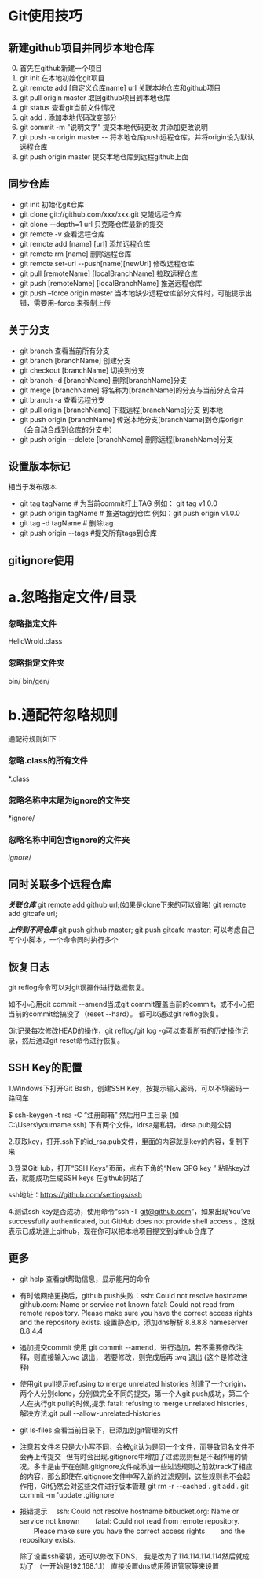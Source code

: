 # Git使用技巧

## 新建github项目并同步本地仓库
0. 首先在github新建一个项目
1. git init 在本地初始化git项目
2. git remote add [自定义仓库name] url 关联本地仓库和github项目
3. git pull origin master 取回github项目到本地仓库
4. git status 查看git当前文件情况
5. git add . 添加本地代码改变部分
6. git commit -m "说明文字"  提交本地代码更改 并添加更改说明
7. git push -u origin master -- 将本地仓库push远程仓库，并将origin设为默认远程仓库
8. git push origin master 提交本地仓库到远程github上面

## 同步仓库
- git init 初始化git仓库
- git clone git://github.com/xxx/xxx.git  克隆远程仓库
- git clone --depth=1 url  只克隆仓库最新的提交
- git remote -v  查看远程仓库
- git remote add [name] [url] 添加远程仓库
- git remote rm [name] 删除远程仓库
- git remote set-url --push[name][newUrl] 修改远程仓库
- git pull [remoteName] [localBranchName] 拉取远程仓库
- git push [remoteName] [localBranchName] 推送远程仓库
- git push –force origin master 当本地缺少远程仓库部分文件时，可能提示出错，需要用–force 来强制上传

## 关于分支
- git branch 查看当前所有分支
- git branch [branchName]  创建分支
- git checkout [branchName] 切换到分支
- git branch -d [branchName] 删除[branchName]分支
- git merge [branchName] 将名称为[branchName]的分支与当前分支合并
- git branch -a 查看远程分支
- git pull origin [branchName] 下载远程[branchName]分支 到本地
- git push origin [branchName] 传送本地分支[branchName]到仓库origin（会自动合成到仓库的分支中）
- git push origin --delete [branchName] 删除远程[branchName]分支

## 设置版本标记
相当于发布版本
- git tag tagName # 为当前commit打上TAG
例如： git tag v1.0.0   
- git push origin tagName # 推送tag到仓库
例如：git push origin v1.0.0  
- git tag -d tagName # 删除tag
- git push origin --tags #提交所有tags到仓库


## gitignore使用
# a.忽略指定文件/目录
### 忽略指定文件
HelloWrold.class
### 忽略指定文件夹
bin/
bin/gen/

# b.通配符忽略规则
通配符规则如下：
### 忽略.class的所有文件
*.class
### 忽略名称中末尾为ignore的文件夹
*ignore/
### 忽略名称中间包含ignore的文件夹
*ignore*/

## 同时关联多个远程仓库
***关联仓库***
git remote add github url;(如果是clone下来的可以省略)
git remote add gitcafe url;

***上传到不同仓库***
git push github master;
git push gitcafe master;
可以考虑自己写个小脚本，一个命令同时执行多个

## 恢复日志
git reflog命令可以对git误操作进行数据恢复。

如不小心用git commit --amend当成git commit覆盖当前的commit，或不小心把当前的commit给搞没了（reset --hard）。 都可以通过git reflog恢复。

Git记录每次修改HEAD的操作，git reflog/git log -g可以查看所有的历史操作记录，然后通过git reset命令进行恢复。

## SSH Key的配置

1.Windows下打开Git Bash，创建SSH Key，按提示输入密码，可以不填密码一路回车

$ ssh-keygen -t rsa -C “注册邮箱” 然后用户主目录 (如C:\Users\yourname.ssh) 下有两个文件，idrsa是私钥，idrsa.pub是公钥

2.获取key，打开.ssh下的id_rsa.pub文件，里面的内容就是key的内容，复制下来

3.登录GitHub，打开“SSH Keys”页面，点右下角的“New GPG key ” 粘贴key过去，就能成功生成SSH keys 在github网站了

ssh地址：https://github.com/settings/ssh

4.测试ssh key是否成功，使用命令“ssh -T git@github.com”，如果出现You’ve successfully authenticated, but GitHub does not provide shell access 。这就表示已成功连上github，现在你可以把本地项目提交到github仓库了

## 更多
- git help 查看git帮助信息，显示能用的命令
- 有时候网络更换后，github push失败：ssh: Could not resolve hostname github.com: Name or service not known fatal: Could not read from remote repository. Please make sure you have the correct access rights and the repository exists.
  设置静态ip，添加dns解析 8.8.8.8 nameserver 8.8.4.4
- 追加提交commit
  使用 git commit --amend，进行追加，若不需要修改注释，则直接输入:wq 退出， 若要修改，则完成后再 :wq 退出 (这个是修改注释)
- 使用git pull提示refusing to merge unrelated histories
创建了一个origin，两个人分别clone，分别做完全不同的提交，第一个人git push成功，第二个人在执行git pull的时候,提示
fatal: refusing to merge unrelated histories，解决方法:git pull --allow-unrelated-histories
- git ls-files 查看当前目录下，已添加到git管理的文件
- 注意若文件名只是大小写不同，会被git认为是同一个文件，而导致同名文件不会再上传提交
-但有时会出现.gitignore中增加了过滤规则但是不起作用的情况。多半是由于在创建.gitignore文件或添加一些过滤规则之前就track了相应的内容，那么即使在.gitignore文件中写入新的过滤规则，这些规则也不会起作用，Git仍然会对这些文件进行版本管理
 git rm -r --cached .
git add .
git commit -m 'update .gitignore'


- 报错提示
  　ssh: Could not resolve hostname bitbucket.org: Name or service not known
  　　fatal: Could not read from remote repository.
  　　Please make sure you have the correct access rights
  　　and the repository exists.
  
  除了设置ssh密钥，还可以修改下DNS， 我是改为了114.114.114.114然后就成功了 （一开始是192.168.1.1）
   直接设置dns或用腾讯管家等来设置

